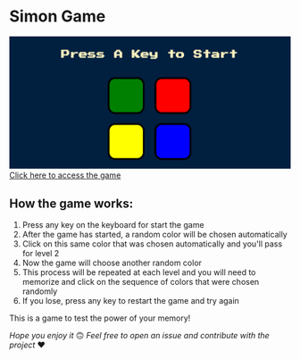 # Simon Game
![preview](preview-simon-game.png)
[Click here to access the game](https://raedevbr.github.io/simon-game/)

## How the game works:  
1. Press any key on the keyboard for start the game
2. After the game has started, a random color will be chosen automatically
3. Click on this same color that was chosen automatically and you'll pass for level 2
4. Now the game will choose another random color
5. This process will be repeated at each level and you will need to memorize and click on the sequence of colors that were chosen randomly
6. If you lose, press any key to restart the game and try again

This is a game to test the power of your memory!

*Hope you enjoy it* 🙃
*Feel free to open an issue and contribute with the project* ❤️ 


